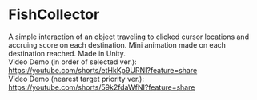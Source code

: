 # FishCollector
A simple interaction of an object traveling to clicked cursor locations and accruing score on each destination. Mini animation made on each destination reached. Made in Unity.  
Video Demo (in order of selected ver.): https://youtube.com/shorts/etHkKp9URNI?feature=share  
Video Demo (nearest target priority ver.): https://youtube.com/shorts/59k2fdaWfNI?feature=share  
